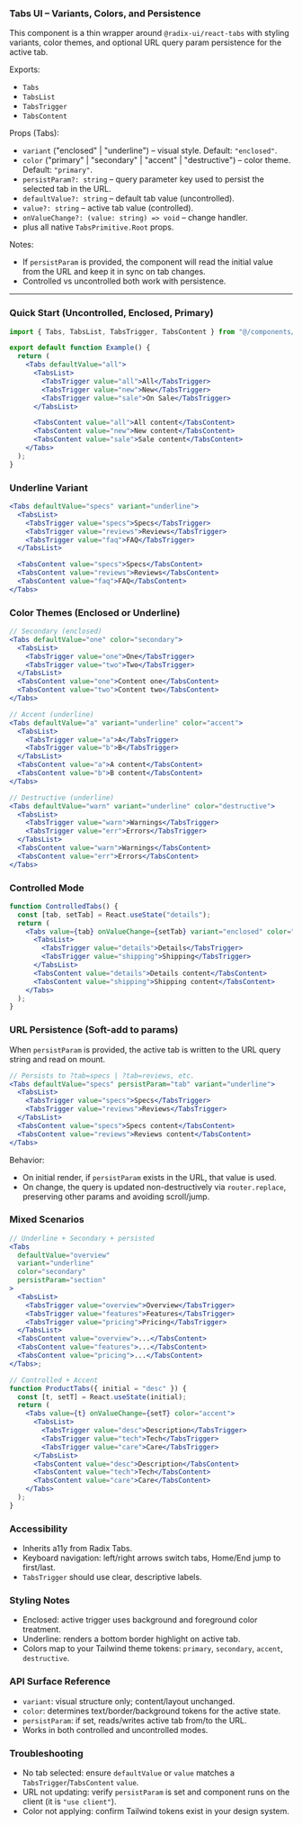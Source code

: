 ### Tabs UI – Variants, Colors, and Persistence

This component is a thin wrapper around `@radix-ui/react-tabs` with styling variants, color themes, and optional URL query param persistence for the active tab.

Exports:

- `Tabs`
- `TabsList`
- `TabsTrigger`
- `TabsContent`

Props (Tabs):

- `variant` ("enclosed" | "underline") – visual style. Default: `"enclosed"`.
- `color` ("primary" | "secondary" | "accent" | "destructive") – color theme. Default: `"primary"`.
- `persistParam?: string` – query parameter key used to persist the selected tab in the URL.
- `defaultValue?: string` – default tab value (uncontrolled).
- `value?: string` – active tab value (controlled).
- `onValueChange?: (value: string) => void` – change handler.
- plus all native `TabsPrimitive.Root` props.

Notes:

- If `persistParam` is provided, the component will read the initial value from the URL and keep it in sync on tab changes.
- Controlled vs uncontrolled both work with persistence.

---

### Quick Start (Uncontrolled, Enclosed, Primary)

```jsx
import { Tabs, TabsList, TabsTrigger, TabsContent } from "@/components/ui/tabs";

export default function Example() {
  return (
    <Tabs defaultValue="all">
      <TabsList>
        <TabsTrigger value="all">All</TabsTrigger>
        <TabsTrigger value="new">New</TabsTrigger>
        <TabsTrigger value="sale">On Sale</TabsTrigger>
      </TabsList>

      <TabsContent value="all">All content</TabsContent>
      <TabsContent value="new">New content</TabsContent>
      <TabsContent value="sale">Sale content</TabsContent>
    </Tabs>
  );
}
```

### Underline Variant

```jsx
<Tabs defaultValue="specs" variant="underline">
  <TabsList>
    <TabsTrigger value="specs">Specs</TabsTrigger>
    <TabsTrigger value="reviews">Reviews</TabsTrigger>
    <TabsTrigger value="faq">FAQ</TabsTrigger>
  </TabsList>

  <TabsContent value="specs">Specs</TabsContent>
  <TabsContent value="reviews">Reviews</TabsContent>
  <TabsContent value="faq">FAQ</TabsContent>
</Tabs>
```

### Color Themes (Enclosed or Underline)

```jsx
// Secondary (enclosed)
<Tabs defaultValue="one" color="secondary">
  <TabsList>
    <TabsTrigger value="one">One</TabsTrigger>
    <TabsTrigger value="two">Two</TabsTrigger>
  </TabsList>
  <TabsContent value="one">Content one</TabsContent>
  <TabsContent value="two">Content two</TabsContent>
</Tabs>

// Accent (underline)
<Tabs defaultValue="a" variant="underline" color="accent">
  <TabsList>
    <TabsTrigger value="a">A</TabsTrigger>
    <TabsTrigger value="b">B</TabsTrigger>
  </TabsList>
  <TabsContent value="a">A content</TabsContent>
  <TabsContent value="b">B content</TabsContent>
</Tabs>

// Destructive (underline)
<Tabs defaultValue="warn" variant="underline" color="destructive">
  <TabsList>
    <TabsTrigger value="warn">Warnings</TabsTrigger>
    <TabsTrigger value="err">Errors</TabsTrigger>
  </TabsList>
  <TabsContent value="warn">Warnings</TabsContent>
  <TabsContent value="err">Errors</TabsContent>
</Tabs>
```

### Controlled Mode

```jsx
function ControlledTabs() {
  const [tab, setTab] = React.useState("details");
  return (
    <Tabs value={tab} onValueChange={setTab} variant="enclosed" color="primary">
      <TabsList>
        <TabsTrigger value="details">Details</TabsTrigger>
        <TabsTrigger value="shipping">Shipping</TabsTrigger>
      </TabsList>
      <TabsContent value="details">Details content</TabsContent>
      <TabsContent value="shipping">Shipping content</TabsContent>
    </Tabs>
  );
}
```

### URL Persistence (Soft-add to params)

When `persistParam` is provided, the active tab is written to the URL query string and read on mount.

```jsx
// Persists to ?tab=specs | ?tab=reviews, etc.
<Tabs defaultValue="specs" persistParam="tab" variant="underline">
  <TabsList>
    <TabsTrigger value="specs">Specs</TabsTrigger>
    <TabsTrigger value="reviews">Reviews</TabsTrigger>
  </TabsList>
  <TabsContent value="specs">Specs content</TabsContent>
  <TabsContent value="reviews">Reviews content</TabsContent>
</Tabs>
```

Behavior:

- On initial render, if `persistParam` exists in the URL, that value is used.
- On change, the query is updated non-destructively via `router.replace`, preserving other params and avoiding scroll/jump.

### Mixed Scenarios

```jsx
// Underline + Secondary + persisted
<Tabs
  defaultValue="overview"
  variant="underline"
  color="secondary"
  persistParam="section"
>
  <TabsList>
    <TabsTrigger value="overview">Overview</TabsTrigger>
    <TabsTrigger value="features">Features</TabsTrigger>
    <TabsTrigger value="pricing">Pricing</TabsTrigger>
  </TabsList>
  <TabsContent value="overview">...</TabsContent>
  <TabsContent value="features">...</TabsContent>
  <TabsContent value="pricing">...</TabsContent>
</Tabs>;

// Controlled + Accent
function ProductTabs({ initial = "desc" }) {
  const [t, setT] = React.useState(initial);
  return (
    <Tabs value={t} onValueChange={setT} color="accent">
      <TabsList>
        <TabsTrigger value="desc">Description</TabsTrigger>
        <TabsTrigger value="tech">Tech</TabsTrigger>
        <TabsTrigger value="care">Care</TabsTrigger>
      </TabsList>
      <TabsContent value="desc">Description</TabsContent>
      <TabsContent value="tech">Tech</TabsContent>
      <TabsContent value="care">Care</TabsContent>
    </Tabs>
  );
}
```

### Accessibility

- Inherits a11y from Radix Tabs.
- Keyboard navigation: left/right arrows switch tabs, Home/End jump to first/last.
- `TabsTrigger` should use clear, descriptive labels.

### Styling Notes

- Enclosed: active trigger uses background and foreground color treatment.
- Underline: renders a bottom border highlight on active tab.
- Colors map to your Tailwind theme tokens: `primary`, `secondary`, `accent`, `destructive`.

### API Surface Reference

- `variant`: visual structure only; content/layout unchanged.
- `color`: determines text/border/background tokens for the active state.
- `persistParam`: if set, reads/writes active tab from/to the URL.
- Works in both controlled and uncontrolled modes.

### Troubleshooting

- No tab selected: ensure `defaultValue` or `value` matches a `TabsTrigger`/`TabsContent` `value`.
- URL not updating: verify `persistParam` is set and component runs on the client (it is `"use client"`).
- Color not applying: confirm Tailwind tokens exist in your design system.
